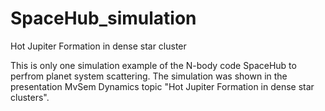 # SpaceHub_simulation
Hot Jupiter Formation in dense star cluster

This is only one simulation example of the N-body code SpaceHub to perfrom planet system scattering. The simulation was shown in the presentation MvSem Dynamics topic "Hot Jupiter Formation in dense star clusters". 


